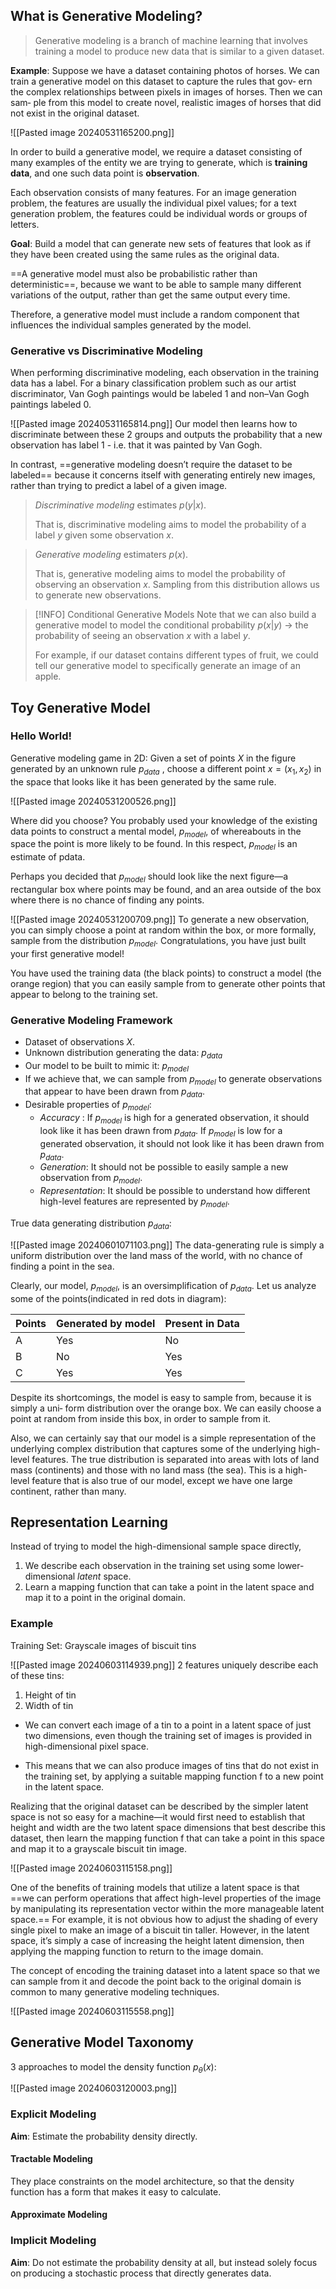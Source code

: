 ## What is Generative Modeling?

> Generative modeling is a branch of machine learning that involves training a model to produce new data that is similar to a given dataset.

**Example**:
Suppose we have a dataset containing photos of horses. We can train a generative model on this dataset to capture the rules that gov‐ ern the complex relationships between pixels in images of horses. Then we can sam‐ ple from this model to create novel, realistic images of horses that did not exist in the original dataset. 

![[Pasted image 20240531165200.png]]

In order to build a generative model, we require a dataset consisting of many examples of the entity we are trying to generate, which is **training data**, and one such data point is **observation**.

Each observation consists of many features. For an image generation problem, the features are usually the individual pixel values; for a text generation problem, the features could be individual words or groups of letters. 

**Goal**: Build a model that can generate new sets of features that look as if they have been created using the same rules as the original data. 

==A generative model must also be probabilistic rather than deterministic==, because we want to be able to sample many different variations of the output, rather than get the same output every time.

Therefore, a generative model must include a random component that influences the individual samples generated by the model. 

### Generative vs Discriminative Modeling

When performing discriminative modeling, each observation in the training data has a label. For a binary classification problem such as our artist discriminator, Van Gogh paintings would be labeled 1 and non–Van Gogh paintings labeled 0.

![[Pasted image 20240531165814.png]]
Our model then learns how to discriminate between these 2 groups and outputs the probability that a new observation has label 1 - i.e. that it was painted by Van Gogh.

In contrast, ==generative modeling doesn’t require the dataset to be labeled== because it concerns itself with generating entirely new images, rather than trying to predict a label of a given image.

> *Discriminative modeling* estimates $p(y|x)$. 
> 
> That is, discriminative modeling aims to model the probability of a label $y$ given some observation $x$.

> *Generative modeling* estimaters $p(x)$.
> 
> That is, generative modeling aims to model the probability of observing an observation $x$. Sampling from this distribution allows us to generate new observations.

> [!INFO] Conditional Generative Models
>  Note that we can also build a generative model to model the conditional probability $p(x|y)$ → the probability of seeing an observation $x$ with a label $y$.  
>  
>  For example, if our dataset contains different types of fruit, we could tell our generative model to specifically generate an image of an apple.

## Toy Generative Model

### Hello World!

Generative modeling game in 2D: 
Given a set of points $X$ in the figure generated by an unknown rule $p_{data}$ , choose a different point $x=(x_1, x_2)$ in the space that looks like it has been generated by the same rule. 

![[Pasted image 20240531200526.png]]

Where did you choose? You probably used your knowledge of the existing data points to construct a mental model, $p_{model}$, of whereabouts in the space the point is more likely to be found. In this respect, $p_{model}$ is an estimate of pdata. 

Perhaps you decided that $p_{model}$ should look like the next figure—a rectangular box where points may be found, and an area outside of the box where there is no chance of finding any points.

![[Pasted image 20240531200709.png]]
To generate a new observation, you can simply choose a point at random within the box, or more formally, sample from the distribution $p_{model}$. Congratulations, you have just built your first generative model! 

You have used the training data (the black points) to construct a model (the orange region) that you can easily sample from to generate other points that appear to belong to the training set.

### Generative Modeling Framework
- Dataset of observations $X$.
- Unknown distribution generating the data: $p_{data}$
- Our model to be built to mimic it: $p_{model}$
- If we achieve that, we can sample from $p_{model}$ to generate observations that appear to have been drawn from $p_{data}$.
- Desirable properties of $p_{model}$: 
	-  *Accuracy* : If $p_{model}$ is high for a generated observation, it should look like it has been drawn from $p_{data}$. If $p_{model}$ is low for a generated observation, it should not look like it has been drawn from $p_{data}$. 
	- *Generation*: It should not be possible to easily sample a new observation from $p_{model}$.
	- *Representation*: It should be possible to understand how different high-level features are represented by $p_{model}$. 

True data generating distribution $p_{data}$: 

![[Pasted image 20240601071103.png]]
The data-generating rule is simply a uniform distribution over the land mass of the world, with no chance of finding a point in the sea.

Clearly, our model, $p_{model}$, is an oversimplification of $p_{data}$. 
Let us analyze some of the points(indicated in red dots in diagram): 

| Points | Generated by model | Present in Data |
| ------ | ------------------ | --------------- |
| A      | Yes                | No              |
| B      | No                 | Yes             |
| C      | Yes                | Yes             |

Despite its shortcomings, the model is easy to sample from, because it is simply a uni‐ form distribution over the orange box. We can easily choose a point at random from inside this box, in order to sample from it.

Also, we can certainly say that our model is a simple representation of the underlying complex distribution that captures some of the underlying high-level features. The true distribution is separated into areas with lots of land mass (continents) and those with no land mass (the sea). This is a high-level feature that is also true of our model, except we have one large continent, rather than many.
## Representation Learning
Instead of trying to model the high-dimensional sample space directly, 
1. We describe each observation in the training set using some lower-dimensional *latent* space.
2. Learn a mapping function that can take a point in the latent space and map it to a point in the original domain. 
### Example
Training Set: Grayscale images of biscuit tins

![[Pasted image 20240603114939.png]]
2 features uniquely describe each of these tins:
1. Height of tin
2. Width of tin

- We can convert each image of a tin to a point in a latent space of just two dimensions, even though the training set of images is provided in high-dimensional pixel space.

- This means that we can also produce images of tins that do not exist in the training set, by applying a suitable mapping function f to a new point in the latent space.

Realizing that the original dataset can be described by the simpler latent space is not so easy for a machine—it would first need to establish that height and width are the two latent space dimensions that best describe this dataset, then learn the mapping function f that can take a point in this space and map it to a grayscale biscuit tin image. 

![[Pasted image 20240603115158.png]]

One of the benefits of training models that utilize a latent space is that ==we can perform operations that affect high-level properties of the image by manipulating its representation vector within the more manageable latent space.== 
For example, it is not obvious how to adjust the shading of every single pixel to make an image of a biscuit tin taller. However, in the latent space, it’s simply a case of increasing the height latent dimension, then applying the mapping function to return to the image domain. 

The concept of encoding the training dataset into a latent space so that we can sample from it and decode the point back to the original domain is common to many generative modeling techniques.

![[Pasted image 20240603115558.png]]
## Generative Model Taxonomy

3 approaches to model the density function $p_{\theta}(x)$:

![[Pasted image 20240603120003.png]]
### Explicit Modeling
**Aim**: Estimate the probability density directly. 

#### Tractable Modeling
They place constraints on the model architecture, so that the density function has a form that makes it easy to calculate.

#### Approximate Modeling

### Implicit Modeling
**Aim**: Do not estimate the probability density at all, but instead solely focus on producing a stochastic process that directly generates data.












